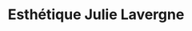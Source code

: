 ---
title: "Esthétique Julie Lavergne"
url: /shawinigan/esthetique-julie-lavergne/
shop: Kosmetik
---